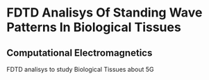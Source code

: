 # FDTD Analisys Of Standing Wave Patterns In Biological Tissues
## Computational Electromagnetics

FDTD analisys to study Biological Tissues about 5G